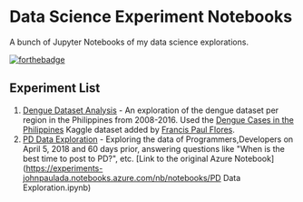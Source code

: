 # Data Science Experiment Notebooks
A bunch of Jupyter Notebooks of my data science explorations.

[![forthebadge](https://forthebadge.com/images/badges/built-with-love.svg)](https://forthebadge.com)

## Experiment List
1. [Dengue Dataset Analysis](https://nbviewer.jupyter.org/github/johnpaulada/datascience-experiment-notebooks/blob/master/Dengue/Dengue.ipynb) - An exploration of the dengue dataset per region in the Philippines from 2008-2016. Used the [Dengue Cases in the Philippines](https://www.kaggle.com/grosvenpaul/dengue-cases-in-the-philippines) Kaggle dataset added by [Francis Paul Flores](https://www.kaggle.com/grosvenpaul).
2. [PD Data Exploration](http://nbviewer.jupyter.org/github/johnpaulada/datascience-experiment-notebooks/blob/master/PD%20Data%20Exploration.ipynb) - Exploring the data of Programmers,Developers on April 5, 2018 and 60 days prior, answering questions like "When is the best time to post to PD?", etc. [Link to the original Azure Notebook](https://experiments-johnpaulada.notebooks.azure.com/nb/notebooks/PD Data Exploration.ipynb)